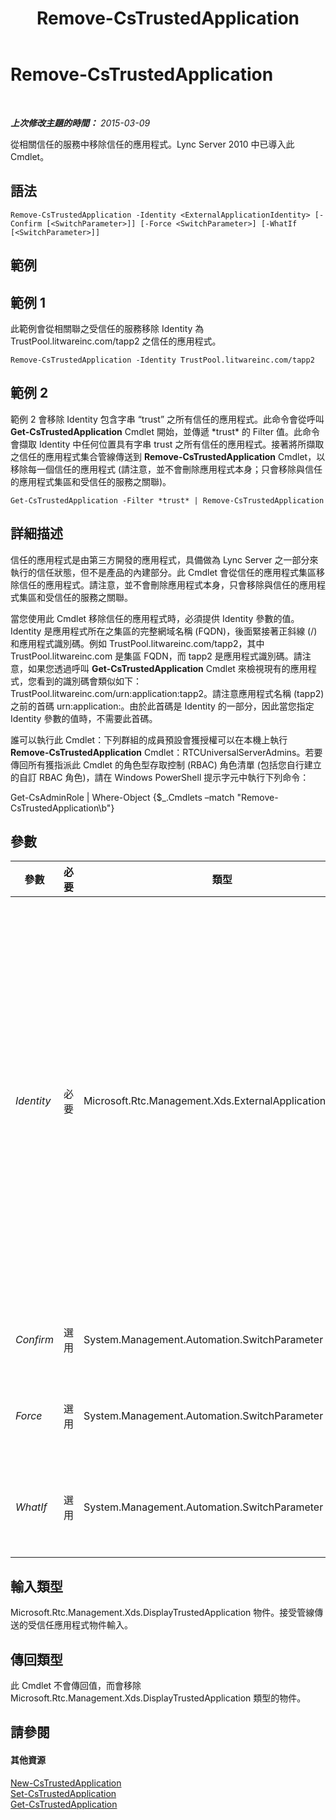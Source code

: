﻿---
title: Remove-CsTrustedApplication
TOCTitle: Remove-CsTrustedApplication
ms:assetid: 0d441b74-324b-4dab-8bd6-7d0a7eb18d28
ms:mtpsurl: https://technet.microsoft.com/zh-tw/library/Gg398176(v=OCS.15)
ms:contentKeyID: 49290076
ms.date: 08/10/2015
mtps_version: v=OCS.15
ms.translationtype: HT
---

# Remove-CsTrustedApplication

 

_**上次修改主題的時間：** 2015-03-09_

從相關信任的服務中移除信任的應用程式。Lync Server 2010 中已導入此 Cmdlet。

## 語法

    Remove-CsTrustedApplication -Identity <ExternalApplicationIdentity> [-Confirm [<SwitchParameter>]] [-Force <SwitchParameter>] [-WhatIf [<SwitchParameter>]]

## 範例

## 範例 1

此範例會從相關聯之受信任的服務移除 Identity 為 TrustPool.litwareinc.com/tapp2 之信任的應用程式。

    Remove-CsTrustedApplication -Identity TrustPool.litwareinc.com/tapp2

## 範例 2

範例 2 會移除 Identity 包含字串 “trust” 之所有信任的應用程式。此命令會從呼叫 **Get-CsTrustedApplication** Cmdlet 開始，並傳遞 \*trust\* 的 Filter 值。此命令會擷取 Identity 中任何位置具有字串 trust 之所有信任的應用程式。接著將所擷取之信任的應用程式集合管線傳送到 **Remove-CsTrustedApplication** Cmdlet，以移除每一個信任的應用程式 (請注意，並不會刪除應用程式本身；只會移除與信任的應用程式集區和受信任的服務之關聯)。

    Get-CsTrustedApplication -Filter *trust* | Remove-CsTrustedApplication

## 詳細描述

信任的應用程式是由第三方開發的應用程式，具備做為 Lync Server 之一部分來執行的信任狀態，但不是產品的內建部分。此 Cmdlet 會從信任的應用程式集區移除信任的應用程式。請注意，並不會刪除應用程式本身，只會移除與信任的應用程式集區和受信任的服務之關聯。

當您使用此 Cmdlet 移除信任的應用程式時，必須提供 Identity 參數的值。Identity 是應用程式所在之集區的完整網域名稱 (FQDN)，後面緊接著正斜線 (/) 和應用程式識別碼。例如 TrustPool.litwareinc.com/tapp2，其中 TrustPool.litwareinc.com 是集區 FQDN，而 tapp2 是應用程式識別碼。請注意，如果您透過呼叫 **Get-CsTrustedApplication** Cmdlet 來檢視現有的應用程式，您看到的識別碼會類似如下：TrustPool.litwareinc.com/urn:application:tapp2。請注意應用程式名稱 (tapp2) 之前的首碼 urn:application:。由於此首碼是 Identity 的一部分，因此當您指定 Identity 參數的值時，不需要此首碼。

誰可以執行此 Cmdlet：下列群組的成員預設會獲授權可以在本機上執行 **Remove-CsTrustedApplication** Cmdlet：RTCUniversalServerAdmins。若要傳回所有獲指派此 Cmdlet 的角色型存取控制 (RBAC) 角色清單 (包括您自行建立的自訂 RBAC 角色)，請在 Windows PowerShell 提示字元中執行下列命令：

Get-CsAdminRole | Where-Object {$\_.Cmdlets –match "Remove-CsTrustedApplication\\b"}

## 參數


<table>
<colgroup>
<col style="width: 25%" />
<col style="width: 25%" />
<col style="width: 25%" />
<col style="width: 25%" />
</colgroup>
<thead>
<tr class="header">
<th>參數</th>
<th>必要</th>
<th>類型</th>
<th>說明</th>
</tr>
</thead>
<tbody>
<tr class="odd">
<td><p><em>Identity</em></p></td>
<td><p>必要</p></td>
<td><p>Microsoft.Rtc.Management.Xds.ExternalApplicationIdentity</p></td>
<td><p>要從信任的應用程式集區移除之信任的應用程式的唯一識別碼。Identity 值必須以 &lt;集區 FQDN&gt;/&lt;應用程式識別碼&gt; 格式輸入，其中「集區 FQDN」是應用程式所在之集區的 FQDN，而「應用程式識別碼」是應用程式的名稱。</p></td>
</tr>
<tr class="even">
<td><p><em>Confirm</em></p></td>
<td><p>選用</p></td>
<td><p>System.Management.Automation.SwitchParameter</p></td>
<td><p>在執行命令前先提示確認。</p></td>
</tr>
<tr class="odd">
<td><p><em>Force</em></p></td>
<td><p>選用</p></td>
<td><p>System.Management.Automation.SwitchParameter</p></td>
<td><p>隱藏變更前所顯示的確認提示。</p></td>
</tr>
<tr class="even">
<td><p><em>WhatIf</em></p></td>
<td><p>選用</p></td>
<td><p>System.Management.Automation.SwitchParameter</p></td>
<td><p>說明執行命令時若不實際執行命令的後果。</p></td>
</tr>
</tbody>
</table>


## 輸入類型

Microsoft.Rtc.Management.Xds.DisplayTrustedApplication 物件。接受管線傳送的受信任應用程式物件輸入。

## 傳回類型

此 Cmdlet 不會傳回值，而會移除 Microsoft.Rtc.Management.Xds.DisplayTrustedApplication 類型的物件。

## 請參閱

#### 其他資源

[New-CsTrustedApplication](new-cstrustedapplication.md)  
[Set-CsTrustedApplication](set-cstrustedapplication.md)  
[Get-CsTrustedApplication](get-cstrustedapplication.md)

